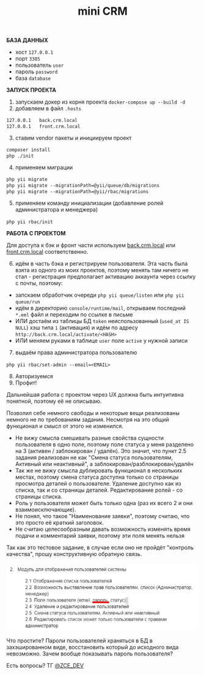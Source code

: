 <p align="center">
    <h1 align="center">mini CRM</h1>
    <br>
</p>

**БАЗА ДАННЫХ**
- хост `127.0.0.1`
- порт `3305`
- пользователь `user`
- пароль `password`
- база `database`

**ЗАПУСК ПРОЕКТА**

1. запускаем докер из корня проекта `docker-compose up --build -d`
2. добавляем в файл `.hosts`
```
127.0.0.1	back.crm.local
127.0.0.1	front.crm.local
```
3. ставим vendor пакеты и инициируем проект
```
composer install
php ./init
```
4. применяем миграции
```
php yii migrate
php yii migrate --migrationPath=@yii/queue/db/migrations
php yii migrate --migrationPath=@yii/rbac/migrations
```
5. применяем команду инициализации (добавление ролей администратора и менеджера)

`php yii rbac/init`

**РАБОТА С ПРОЕКТОМ**

Для доступа к бэк и фронт части используем [back.crm.local](http://back.crm.local) или
[front.crm.local](http://front.crm.local) соответственно.

6. идём в часть бэка и регистрируем пользователя. Эта часть была взята из одного из моих проектов, поэтому менять там
ничего не стал - регистрация предполагает активацию аккаунта через ссылку с почты, поэтому:
- запскаем обработчик очереди `php yii queue/listen` или `php yii queue/run`
- идём в директорию `console/runtime/mail`, открываем последний `*.eml` файл и переходим по ссылке в письме
- ИЛИ достаём из таблицы БД `token` неиспользованный (`used_at IS NULL`) хэш типа `1` (активация) и идём по адресу
`http://back.crm.local/activate/<HASH>`
- ИЛИ меняем руками в таблице `user` поле `active` у нужной записи

7. выдаём права администратора пользователю

`php yii rbac/set-admin --email=<EMAIL>`

8. Авторизуемся
9. Профит!

Дальнейшая работа с проектом через UX должна быть интуитивна понятной, поэтому её не описываю.

Позволил себе немного свободы и некоторые вещи реализованы немного не по требованиям задания. Несмотря на это
общий функционал и смысл от этого не изменился.
- Не вижу смысла смешивать разные свойства сущности пользователя в одно поле, поэтому поле статуса у меня разделено на 3
(активен / заблокирован / удалён). Это значит, что пункт 2.5 задания реализован не как "Смена статуса пользователям,
Активный или неактивный", а заблокирован/разблокирован/удалён
- Так же не вижу смысла дублировать функционал в нескольких местах, поэтому смена статуса доступна только со страницы
просмотра деталей о пользователе. Удаление доступно как из списка, так и со страницы деталей. Редактирование ролей -
со страницы списка.
- Роль у пользователя может быть только одна (раз их всего 2 и они взаимоисключающие).
- Не понял, что такое "Наименование заявки", поэтому считаю, что это просто её краткий заголовок.
- Не считаю целесообразным давать возможность изменять время подачи и комментарий заявки, поэтому эти поля менять
нельзя

Так как это тестовое задание, в случае если оно не пройдёт "контроль качества", прошу конструктивную обратную связь.

![img.png](img.png)

Что простите? Пароли пользователей храняться в БД в захэшированном виде, восстановить который до исходного вида
невозможно. Зачем вообще показывать пароль пользователя?

Есть вопросы? ТГ [@ZCE_DEV](https://t.me/zce_dev)